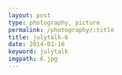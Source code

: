 ```yaml
---
layout: post
type: photography, picture
permalink: /photography/:title
title: julytalk-6
date: 2014-01-16
keyword: julytalk
imgpath: 6.jpg
---
```



